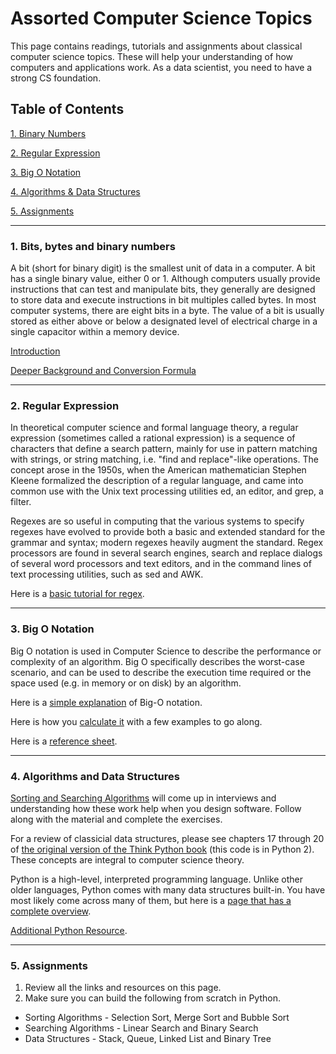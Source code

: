 # Assorted Computer Science Topics

This page contains readings, tutorials and assignments about classical computer science topics. These will help your understanding of how computers and applications work. As a data scientist, you need to have a strong CS foundation.

## Table of Contents
[1. Binary Numbers](#section-a)

[2. Regular Expression](#section-b)

[3. Big O Notation](#section-c)

[4. Algorithms & Data Structures](#section-d)

[5. Assignments](#section-e)

---

### <a name="section-a"></a>1. Bits, bytes and binary numbers

A bit (short for binary digit) is the smallest unit of data in a computer. A bit has a single binary value, either 0 or 1. Although computers usually provide instructions that can test and manipulate bits, they generally are designed to store data and execute instructions in bit multiples called bytes. In most computer systems, there are eight bits in a byte. The value of a bit is usually stored as either above or below a designated level of electrical charge in a single capacitor within a memory device.

[Introduction](https://s3.amazonaws.com/ds-foundations/resources/computers-overview.pdf)

[Deeper Background and Conversion Formula](http://www.electronics-tutorials.ws/binary/bin_2.html)

---

### <a name="section-b"></a>2. Regular Expression

In theoretical computer science and formal language theory, a regular expression (sometimes called a rational expression) is a sequence of characters that define a search pattern, mainly for use in pattern matching with strings, or string matching, i.e. "find and replace"-like operations. The concept arose in the 1950s, when the American mathematician Stephen Kleene formalized the description of a regular language, and came into common use with the Unix text processing utilities ed, an editor, and grep, a filter.

Regexes are so useful in computing that the various systems to specify regexes have evolved to provide both a basic and extended standard for the grammar and syntax; modern regexes heavily augment the standard. Regex processors are found in several search engines, search and replace dialogs of several word processors and text editors, and in the command lines of text processing utilities, such as sed and AWK.

Here is a [basic tutorial for regex](https://regexone.com/).

---

### <a name="section-c"></a>3. Big O Notation

Big O notation is used in Computer Science to describe the performance or complexity of an algorithm. Big O specifically describes the worst-case scenario, and can be used to describe the execution time required or the space used (e.g. in memory or on disk) by an algorithm.

Here is a [simple explanation](https://justin.abrah.ms/computer-science/big-o-notation-explained.html) of Big-O notation.

Here is how you [calculate it](https://justin.abrah.ms/computer-science/how-to-calculate-big-o.html) with a few examples to go along.

Here is a [reference sheet](http://bigocheatsheet.com/).

---

### <a name="section-d"></a>4. Algorithms and Data Structures

[Sorting and Searching Algorithms](https://python-textbok.readthedocs.io/en/latest/Sorting_and_Searching_Algorithms.html) will come up in interviews and understanding how these work help when you design software. Follow along with the material and complete the exercises.

For a review of classicial data structures, please see chapters 17 through 20 of [the original version of the Think Python book]( http://www.greenteapress.com/thinkpython/thinkCSpy/html/) (this code is in Python 2). These concepts are integral to computer science theory.

Python is a high-level, interpreted programming language. Unlike other older languages, Python comes with many data structures built-in. You have most likely come across many of them, but here is a [page that has a complete overview](https://python.swaroopch.com/data_structures.html).

[Additional Python Resource](https://pythonschool.net/category/data-structures-algorithms.html).

---


### <a name="section-e"></a>5. Assignments

1. Review all the links and resources on this page.
2. Make sure you can build the following from scratch in Python.
  - Sorting Algorithms - Selection Sort, Merge Sort and Bubble Sort
  - Searching Algorithms - Linear Search and Binary Search
  - Data Structures - Stack, Queue, Linked List and Binary Tree

